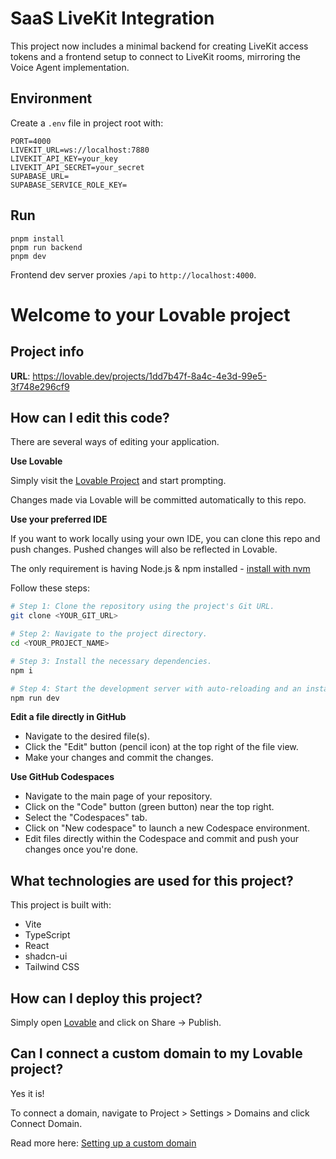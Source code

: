 # SaaS LiveKit Integration

This project now includes a minimal backend for creating LiveKit access tokens and a frontend setup to connect to LiveKit rooms, mirroring the Voice Agent implementation.

## Environment

Create a `.env` file in project root with:

```
PORT=4000
LIVEKIT_URL=ws://localhost:7880
LIVEKIT_API_KEY=your_key
LIVEKIT_API_SECRET=your_secret
SUPABASE_URL=
SUPABASE_SERVICE_ROLE_KEY=
```

## Run

```
pnpm install
pnpm run backend
pnpm dev
```

Frontend dev server proxies `/api` to `http://localhost:4000`.

# Welcome to your Lovable project

## Project info

**URL**: https://lovable.dev/projects/1dd7b47f-8a4c-4e3d-99e5-3f748e296cf9

## How can I edit this code?

There are several ways of editing your application.

**Use Lovable**

Simply visit the [Lovable Project](https://lovable.dev/projects/1dd7b47f-8a4c-4e3d-99e5-3f748e296cf9) and start prompting.

Changes made via Lovable will be committed automatically to this repo.

**Use your preferred IDE**

If you want to work locally using your own IDE, you can clone this repo and push changes. Pushed changes will also be reflected in Lovable.

The only requirement is having Node.js & npm installed - [install with nvm](https://github.com/nvm-sh/nvm#installing-and-updating)

Follow these steps:

```sh
# Step 1: Clone the repository using the project's Git URL.
git clone <YOUR_GIT_URL>

# Step 2: Navigate to the project directory.
cd <YOUR_PROJECT_NAME>

# Step 3: Install the necessary dependencies.
npm i

# Step 4: Start the development server with auto-reloading and an instant preview.
npm run dev
```

**Edit a file directly in GitHub**

- Navigate to the desired file(s).
- Click the "Edit" button (pencil icon) at the top right of the file view.
- Make your changes and commit the changes.

**Use GitHub Codespaces**

- Navigate to the main page of your repository.
- Click on the "Code" button (green button) near the top right.
- Select the "Codespaces" tab.
- Click on "New codespace" to launch a new Codespace environment.
- Edit files directly within the Codespace and commit and push your changes once you're done.

## What technologies are used for this project?

This project is built with:

- Vite
- TypeScript
- React
- shadcn-ui
- Tailwind CSS

## How can I deploy this project?

Simply open [Lovable](https://lovable.dev/projects/1dd7b47f-8a4c-4e3d-99e5-3f748e296cf9) and click on Share -> Publish.

## Can I connect a custom domain to my Lovable project?

Yes it is!

To connect a domain, navigate to Project > Settings > Domains and click Connect Domain.

Read more here: [Setting up a custom domain](https://docs.lovable.dev/tips-tricks/custom-domain#step-by-step-guide)
